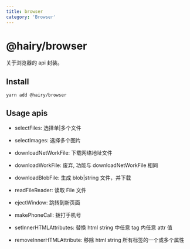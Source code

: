 ```yaml
---
title: browser
category: 'Browser'
---
```


# @hairy/browser

关于浏览器的 api 封装。

## Install

`yarn add @hairy/browser`

## Usage apis

- selectFiles:          选择单|多个文件
- selectImages:         选择多个图片
- downloadNetWorkFile:  下载网络地址文件
- downloadWorkFile:     废弃, 功能与 downloadNetWorkFile 相同
- downloadBlobFile:     生成 blob|string 文件，并下载
- readFileReader:       读取 File 文件
- ejectWindow:          跳转到新页面
- makePhoneCall:        拨打手机号

- setInnerHTMLAttributes:     替换 html string 中任意 tag 内任意 attr 值
- removeInnerHTMLAttribute:   移除 html string 所有标签的一个或多个属性
